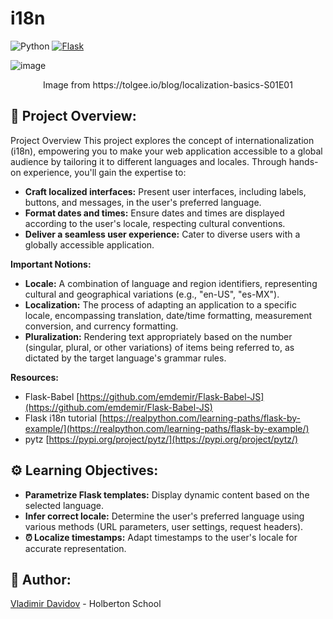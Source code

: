 # i18n

![Python](https://img.shields.io/badge/Python-3.7-blue?style=for-the-badge&logo=python&logoColor=white)
[![Flask](https://img.shields.io/badge/Flask-1.1.2-blue?style=for-the-badge&logo=flask&logoColor=white)](https://flask.palletsprojects.com/)

![image](https://github.com/v-dav/holbertonschool-web_back_end/assets/115344057/da888271-95cc-4170-aa95-91efd67e96be)

<p align="center">Image from https://tolgee.io/blog/localization-basics-S01E01</p>

## 🧐 Project Overview:
Project Overview
This project explores the concept of internationalization (i18n), empowering you to make your web application accessible to a global audience by tailoring it to different languages and locales. Through hands-on experience, you'll gain the expertise to:

* **Craft localized interfaces:** Present user interfaces, including labels, buttons, and messages, in the user's preferred language.
* **Format dates and times:** Ensure dates and times are displayed according to the user's locale, respecting cultural conventions.
* **Deliver a seamless user experience:** Cater to diverse users with a globally accessible application.

**Important Notions:**

* **Locale:** A combination of language and region identifiers, representing cultural and geographical variations (e.g., "en-US", "es-MX").
* **Localization:** The process of adapting an application to a specific locale, encompassing translation, date/time formatting, measurement conversion, and currency formatting.
* **Pluralization:** Rendering text appropriately based on the number (singular, plural, or other variations) of items being referred to, as dictated by the target language's grammar rules.


**Resources:**

* Flask-Babel [https://github.com/emdemir/Flask-Babel-JS](https://github.com/emdemir/Flask-Babel-JS)
* Flask i18n tutorial [https://realpython.com/learning-paths/flask-by-example/](https://realpython.com/learning-paths/flask-by-example/)
* pytz [https://pypi.org/project/pytz/](https://pypi.org/project/pytz/)

## ⚙️ Learning Objectives:

* **Parametrize Flask templates:** Display dynamic content based on the selected language.
* **Infer correct locale:** Determine the user's preferred language using various methods (URL parameters, user settings, request headers).
* **⏰ Localize timestamps:** Adapt timestamps to the user's locale for accurate representation.


## 🙇 Author:
[Vladimir Davidov](https://github.com/v-dav) - Holberton School
